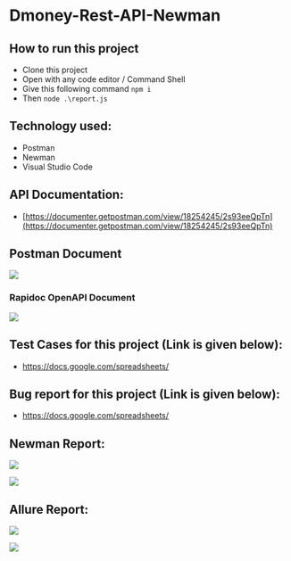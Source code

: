 # Dmoney-Rest-API-Newman

## How to run this project
- Clone this project
- Open with any code editor / Command Shell
- Give this following command ``` npm i ```
- Then ``` node .\report.js ```

## Technology used:
- Postman
- Newman
- Visual Studio Code

## API Documentation:
- [https://documenter.getpostman.com/view/18254245/2s93eeQpTn](https://documenter.getpostman.com/view/18254245/2s93eeQpTn)
## Postman Document
![](https://i.imgur.com/hk4dIUv.png)
### Rapidoc OpenAPI Document
![](https://i.imgur.com/47PhTx3.png)


## Test Cases for this project (Link is given below): 
- https://docs.google.com/spreadsheets/

## Bug report for this project (Link is given below):
- https://docs.google.com/spreadsheets/

## Newman Report:
![](https://i.imgur.com/X7zOEwa.png)

![](https://i.imgur.com/GBLDRWz.png)

## Allure Report:
![](https://i.imgur.com/AyFDd73.png)

![](https://i.imgur.com/ZwN0Uz0.png)
